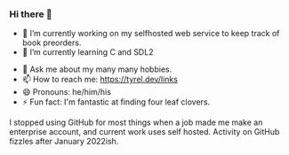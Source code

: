 ### Hi there 👋

- 🔭 I’m currently working on my selfhosted web service to keep track of book preorders.
- 🌱 I’m currently learning C and SDL2
<!-- - 👯 I’m looking to collaborate on ... 
- 🤔 I’m looking for help with ... -->
- 💬 Ask me about my many many hobbies.
- 📫 How to reach me: https://tyrel.dev/links
- 😄 Pronouns: he/him/his
- ⚡ Fun fact: I'm fantastic at finding four leaf clovers.

I stopped using GitHub for most things when a job made me make an enterprise account, and current work uses self hosted. Activity on GitHub fizzles after January 2022ish.
